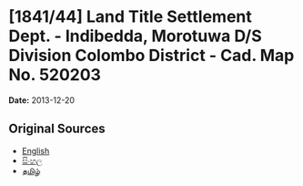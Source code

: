 # [1841/44] Land Title Settlement Dept. - Indibedda, Morotuwa D/S Division Colombo District - Cad. Map No. 520203

**Date:** 2013-12-20

## Original Sources

- [English](https://documents.gov.lk/view/extra-gazettes/2013/12/1841-44_E.pdf)
- [සිංහල](https://documents.gov.lk/view/extra-gazettes/2013/12/1841-44_S.pdf)
- [தமிழ்](https://documents.gov.lk/view/extra-gazettes/2013/12/1841-44_T.pdf)
